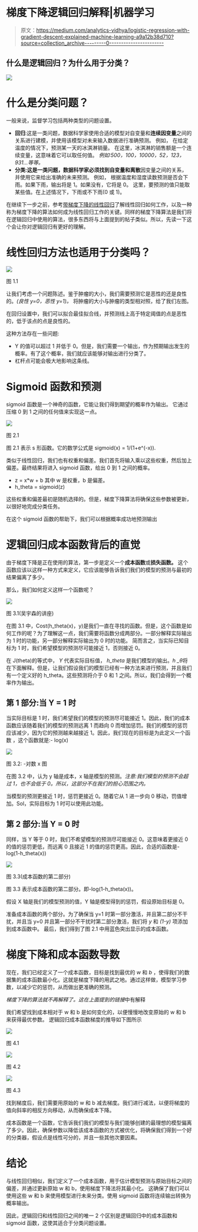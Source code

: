 # 梯度下降逻辑回归解释|机器学习

> 原文：<https://medium.com/analytics-vidhya/logistic-regression-with-gradient-descent-explained-machine-learning-a9a12b38d710?source=collection_archive---------0----------------------->

## 什么是逻辑回归？为什么用于分类？

![](img/e09e2746bc6f06f7a1afa4e43fdef740.png)

# 什么是分类问题？

一般来说，监督学习包括两种类型的问题设置。

*   **回归**:这是一类问题，数据科学家使用合适的模型对自变量和**连续因变量**之间的关系进行建模，并使用该模型对未来输入数据进行准确预测。
    例如，
    在给定温度的情况下，预测某一天的冰淇淋销量。
    在这里，冰淇淋的销售额是一个连续变量，这意味着它可以取任何值。
    *例如:500，100，10000，52，123，931…等等。*
*   **分类:**这是一类问题，数据科学家必须找到自变量和**离散**因变量之间的关系，并使用它来给出准确的未来预测。
    例如，
    根据温度和湿度读数预测是否会下雨。如果下雨，输出将是 1。如果没有，它将是 0。
    这里，要预测的值只能取某些值。在上述情况下，下雨或不下雨(0 或 1)。

在继续下一步之前，参考[带梯度下降的线性回归](/analytics-vidhya/linear-regression-with-gradient-descent-derivation-c10685ddf0f4)了解线性回归如何工作，以及一种称为梯度下降的算法如何成为线性回归工作的关键。同样的梯度下降算法是我们将在逻辑回归中使用的算法，很多东西将与上面提到的帖子类似。所以，先读一下这个会让你对逻辑回归有更好的理解。

# 线性回归方法也适用于分类吗？

![](img/ecd0f5a1184fbd32f1704d8fc1d77290.png)

图 1.1

让我们考虑一个问题陈述。鉴于肿瘤的大小，我们需要预测它是恶性的还是良性的。*(良性 y=0，恶性 y=1)。* 将肿瘤的大小与肿瘤的类型相对照，给了我们左图。

在回归设置中，我们可以拟合最佳拟合线，并预测线上高于特定阈值的点是恶性的，低于该点的点是良性的。

这种方法存在一些问题:

*   Y 的值可以超过 1 并低于 0。但是，我们需要一个输出，作为预期输出发生的概率。有了这个概率，我们就应该能够对输出进行分类了。
*   杠杆点可能会极大地影响这条线。

# Sigmoid 函数和预测

sigmoid 函数是一个神奇的函数，它能让我们得到期望的概率作为输出。
它通过压缩 0 到 1 之间的任何值来实现这一点。

![](img/698cc061611efa530ea7fd9a56858818.png)

图 2.1

图 2.1 表示 s 形函数。它的数学公式是 sigmoid(x) = 1/(1+e^(-x)).

类似于线性回归，我们也有权重和偏差。我们首先将输入乘以这些权重，然后加上偏差。最终结果将进入 sigmoid 函数，给出 0 到 1 之间的概率。

*   z = x*w + b
    其中 w 是权重，b 是偏差。
*   h_theta = sigmoid(z)

这些权重和偏差最初是随机选择的。但是，梯度下降算法将确保这些参数被更新，以很好地完成分类任务。

在这个 sigmoid 函数的帮助下，我们可以根据概率成功地预测输出

# 逻辑回归成本函数背后的直觉

由于梯度下降是正在使用的算法，第一步是定义一个**成本函数**或**损失函数。** 这个函数应该以这样一种方式来定义，它应该能够告诉我们我们的模型的预测与最初的结果偏离了多少。

那么，我们如何定义这样一个函数呢？

![](img/3fc72113e9a745e65885579aea1c848b.png)

图 3.1(吴宇森的讲座)

在图 3.1 中，Cost(h_theta(x)，y)是我们一直在寻找的函数。但是，这个函数是如何工作的呢？为了理解这一点，我们需要将函数分成两部分。一部分解释实际输出为 1 时的功能，另一部分解释实际输出为 0 时的功能。
简而言之，当实际已知目标为 1 时，我们希望模型的预测尽可能接近 1，否则接近 0。

在 J(theta)的等式中， *Y* 代表实际目标值， *h_theta* 是我们模型的输出。*h _θ*将在下面解释。但是，让我们假设我们的模型已经有一种方法来进行预测，并且我们有一个定义好的 h_theta。这些预测将介于 0 和 1 之间。所以，我们会得到一个概率作为输出。

## 第 1 部分:当 Y = 1 时

当实际目标是 1 时，我们希望我们的模型的预测尽可能接近 1。因此，我们的成本函数应该随着我们的模型的预测远离 1 而趋向 0 而增加惩罚。我们的模型的惩罚应该减少，因为它的预测越来越接近 1。因此，我们现在的目标是为此定义一个函数
，这个函数就是:- log(x)

![](img/1289537171e33c9ce1b24a68129c35e2.png)

图 3.2: -对数 x 图

在图 3.2 中，认为 y 轴是成本，x 轴是模型的预测。*注意:我们模型的预测不会超过 1，也不会低于 0。所以，这部分不在我们的担心范围之内。*

当模型的预测更接近 1 时，惩罚更接近 0。随着它从 1 进一步向 0 移动，罚值增加。Sol，实际目标为 1 时可以使用此功能。

## 第 2 部分:当 Y = 0 时

同样，当 Y 等于 0 时，我们不希望模型的预测尽可能接近 0。这意味着更接近 0 的值的惩罚更低，而远离 0 且接近 1 的值的惩罚更高。因此，合适的函数是-log(1-h_theta(x))

![](img/ed60723f40a492d699e9b1ab096723ab.png)

图 3.3(成本函数的第二部分)

图 3.3 表示成本函数的第二部分。即-log(1-h_theta(x))。

假设 X 轴是我们的模型预测的值，Y 轴是模型得到的惩罚，假设原始目标是 0。

准备成本函数的两个部分。为了确保当 y=1 时第一部分激活，并且第二部分不干扰，并且当 y=0 并且第一部分不干扰时第二部分激活，我们将 *y* 和 *(1-y)* 项添加到成本函数中。
最后，我们得到了图 2.1 中用蓝色突出显示的成本函数。

# 梯度下降和成本函数导数

现在，我们已经定义了一个成本函数，目标是找到最优的 *w* 和 *b* ，使得我们的数据集的成本函数最小化。这就是梯度下降的用武之地。通过这样做，模型学习参数，以减少它的惩罚，从而做出更准确的预测。

*梯度下降的算法就不再解释了。这在上面提到的链接*中有解释

我们希望找到成本相对于 w 和 b 是如何变化的，以便慢慢地改变原始的 w 和 b 来获得最优参数。
逻辑回归成本函数梯度的推导如下图所示

![](img/85e9afede044513eaea8bb230b3d622a.png)

图 4.1

![](img/e4a2a1c5c66c1eefb5facdbe8bc987ba.png)

图 4.2

![](img/96181e01bcd4879a83fc27e27b98e89b.png)

图 4.3

找到梯度后，我们需要用原始的 w 和 b 减去梯度。我们进行减法，以便将梯度的值向斜率的相反方向移动，从而确保成本下降。

成本函数是一个函数，它告诉我们我们的模型与我们能够创建的最理想的模型偏离了多少。因此，确保参数以降低该成本函数的方式被优化，将确保我们得到一个好的分类器，假设点是线性可分的，并且一些其他次要因素。

# 结论

与线性回归相似，我们定义了一个成本函数，用于估计模型预测与原始目标之间的偏差，并通过更新原始 w 和 b，使用梯度下降法将其最小化。
这确保了我们可以使用这些 w 和 b 来使用模型进行未来分类。使用 sigmoid 函数将连续输出转换为概率输出。

因此，逻辑回归和线性回归之间的唯一 2 个区别是逻辑回归中的成本函数和 sigmoid 函数，这使其适合于分类问题设置。